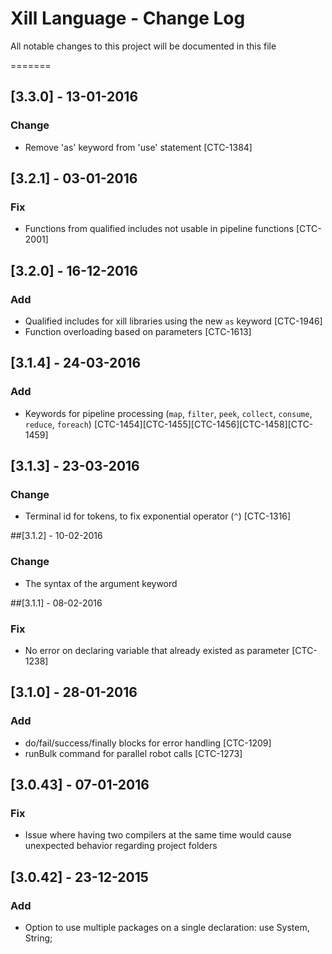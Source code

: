 # Xill Language - Change Log
All notable changes to this project will be documented in this file

=======
## [3.3.0] - 13-01-2016
### Change
- Remove 'as' keyword from 'use' statement [CTC-1384]

## [3.2.1] - 03-01-2016
### Fix
- Functions from qualified includes not usable in pipeline functions [CTC-2001]

## [3.2.0] - 16-12-2016
### Add
- Qualified includes for xill libraries using the new `as` keyword [CTC-1946]
- Function overloading based on parameters [CTC-1613]

## [3.1.4] - 24-03-2016
### Add
- Keywords for pipeline processing (`map`, `filter`, `peek`, `collect`, `consume`, `reduce`, `foreach`) [CTC-1454][CTC-1455][CTC-1456][CTC-1458][CTC-1459]

## [3.1.3] - 23-03-2016
### Change
- Terminal id for tokens, to fix exponential operator (`^`) [CTC-1316]

##[3.1.2] - 10-02-2016
### Change
- The syntax of the argument keyword

##[3.1.1] - 08-02-2016
### Fix
- No error on declaring variable that already existed as parameter [CTC-1238]

## [3.1.0] - 28-01-2016
### Add
- do/fail/success/finally blocks for error handling [CTC-1209]
- runBulk command for parallel robot calls [CTC-1273]

## [3.0.43] - 07-01-2016
### Fix
 - Issue where having two compilers at the same time would cause unexpected behavior regarding project folders

## [3.0.42] - 23-12-2015
### Add
 - Option to use multiple packages on a single declaration: use System, String;
